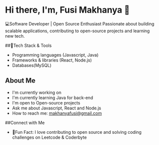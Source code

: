 # Hi there, I'm, Fusi Makhanya 👋

💻Software Developer | Open Source Enthusiast 
Passionate about building scalable applications, contributing to open-source projects and learning new tech.

##🔧Tech Stack & Tools
- Programming languages (Javascript, Java)
- Frameworks & libraries (React, Node.js)
- Databases(MySQL)

## About Me
- I'm currently working on
- I'm currently learning Java for back-end
- I'm open to Open-source projects
- Ask me about Javascript, React and  Node.js
- How to reach me: makhanyafusi@gmail.com


##Connect with Me
- 🔔Fun Fact: I love contributing to open source and solving coding challenges on Leetcode & Coderbyte
